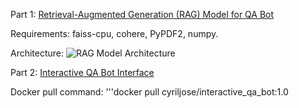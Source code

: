 Part 1: [Retrieval-Augmented Generation (RAG) Model for QA Bot](<Retrieval-Augmented Generation (RAG) Model for QA Bot>)

Requirements: faiss-cpu, cohere, PyPDF2, numpy.

Architecture:
![RAG Model Architecture](https://github.com/user-attachments/assets/5efd11a4-56e1-4ada-a07a-daed2d2807ef)


Part 2: [Interactive QA Bot Interface](<Interactive_QA_Bot_Interface>)

Docker pull command: 
'''docker pull cyriljose/interactive_qa_bot:1.0
